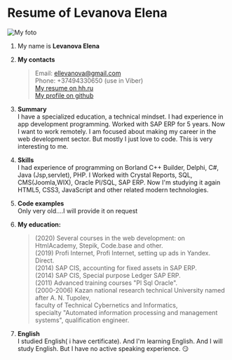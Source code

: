 # Resume of Levanova Elena
![My foto](https://hhcdn.ru/photo/463500731.jpeg?t=1599479454&h=9BMg3X-gaewAevkvXhynbw)
1.  My name is **Levanova Elena**
2.  **My contacts**  
    >Email: ellevanova@gmail.com  
    >Phone: +37494330650 (use in Viber)  
    >[My resume on hh.ru](https://hh.ru/resume/c196aa70ff07b0d8c00039ed1f6733636f6664)  
    >[My profile on github](https://github.com/LevanovaElena)  

3.  **Summary**  
    I have a specialized education, a technical mindset. 
    I had experience in app development programming. 
    Worked with SAP ERP for 5 years. Now I want to work remotely. 
    I am focused about making my career in the web development sector.
    But mostly I just love to code. This is very interesting to me. 

4.  **Skills**  
    I had experience of programming on Borland C++ Builder, Delphi, С#, Java (Jsp,servlet), PHP.
    I Worked with Crystal Reports, SQL, CMS(Joomla,WIX), Oracle Pl/SQL, SAP ERP.
    Now I'm studying it again HTML5, CSS3, JavaScript and other related modern technologies.

5. **Code examples**  
    Only very old....I will provide it on request

6. **My education:**  
    >(2020) Several courses in the web development: on HtmlAcademy, Stepik, Code.base and other.  
    >(2019) Profi Internet, Profi Internet, setting up ads in Yandex. Direct.  
    >(2014) SAP CIS, accounting for fixed assets in SAP ERP.  
    >(2014) SAP CIS, Special purpose Ledger SAP ERP.  
    >(2011) Advanced training courses "Pl Sql Oracle".  
    >(2000-2006) Kazan national research technical University named after A. N. Tupolev,  
                 faculty of Technical Cybernetics and Informatics,  
                 specialty "Automated information processing and management systems", qualification engineer.  

7. **English**  
    I studied English( i have certificate). And I'm learning English. And I will study English.
    But I have no active speaking experience. :smirk:
